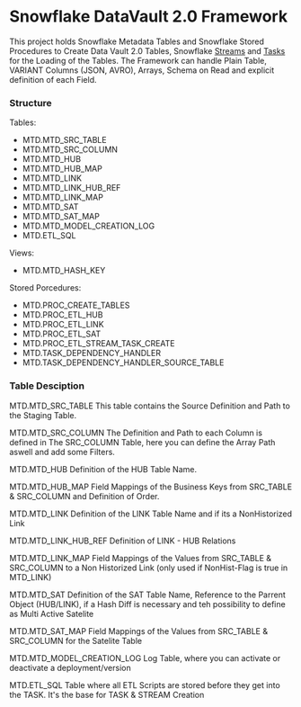 # Snowflake DataVault 2.0 Framework

This project holds Snowflake Metadata Tables and Snowflake Stored Procedures to Create Data Vault 2.0 Tables, Snowflake [Streams](https://docs.snowflake.net/manuals/sql-reference/sql/create-stream.html) and [Tasks](https://docs.snowflake.net/manuals/sql-reference/sql/create-task.html) for the Loading of the Tables.
The Framework can handle Plain Table, VARIANT Columns (JSON, AVRO), Arrays, Schema on Read and explicit definition of each Field.


### Structure

Tables:
* MTD.MTD_SRC_TABLE
* MTD.MTD_SRC_COLUMN
* MTD.MTD_HUB
* MTD.MTD_HUB_MAP
* MTD.MTD_LINK
* MTD.MTD_LINK_HUB_REF
* MTD.MTD_LINK_MAP
* MTD.MTD_SAT 
* MTD.MTD_SAT_MAP
* MTD.MTD_MODEL_CREATION_LOG
* MTD.ETL_SQL

Views:
* MTD.MTD_HASH_KEY

Stored Porcedures:
* MTD.PROC_CREATE_TABLES
* MTD.PROC_ETL_HUB
* MTD.PROC_ETL_LINK
* MTD.PROC_ETL_SAT
* MTD.PROC_ETL_STREAM_TASK_CREATE
* MTD.TASK_DEPENDENCY_HANDLER 
* MTD.TASK_DEPENDENCY_HANDLER_SOURCE_TABLE

### Table Desciption

MTD.MTD_SRC_TABLE
This table contains the Source Definition and Path to the Staging Table.

MTD.MTD_SRC_COLUMN
The Definition and Path to each Column is defined in The SRC_COLUMN Table, here you can define the Array Path aswell and add some Filters.

MTD.MTD_HUB
Definition of the HUB Table Name.

MTD.MTD_HUB_MAP
Field Mappings of the Business Keys from SRC_TABLE & SRC_COLUMN and Definition of Order.

MTD.MTD_LINK
Definition of the LINK Table Name and if its a NonHistorized Link

MTD.MTD_LINK_HUB_REF
Definition of LINK - HUB Relations

MTD.MTD_LINK_MAP
Field Mappings of the Values from SRC_TABLE & SRC_COLUMN to a Non Historized Link (only used if NonHist-Flag is true in MTD_LINK)

MTD.MTD_SAT 
Definition of the SAT Table Name, Reference to the Parrent Object (HUB/LINK), if a Hash Diff is necessary and teh possibility to define as Multi Active Satelite

MTD.MTD_SAT_MAP
Field Mappings of the Values from SRC_TABLE & SRC_COLUMN for the Satelite Table

MTD.MTD_MODEL_CREATION_LOG
Log Table, where you can activate or deactivate a deployment/version

MTD.ETL_SQL
Table where all ETL Scripts are stored before they get into the TASK. It's the base for TASK & STREAM Creation